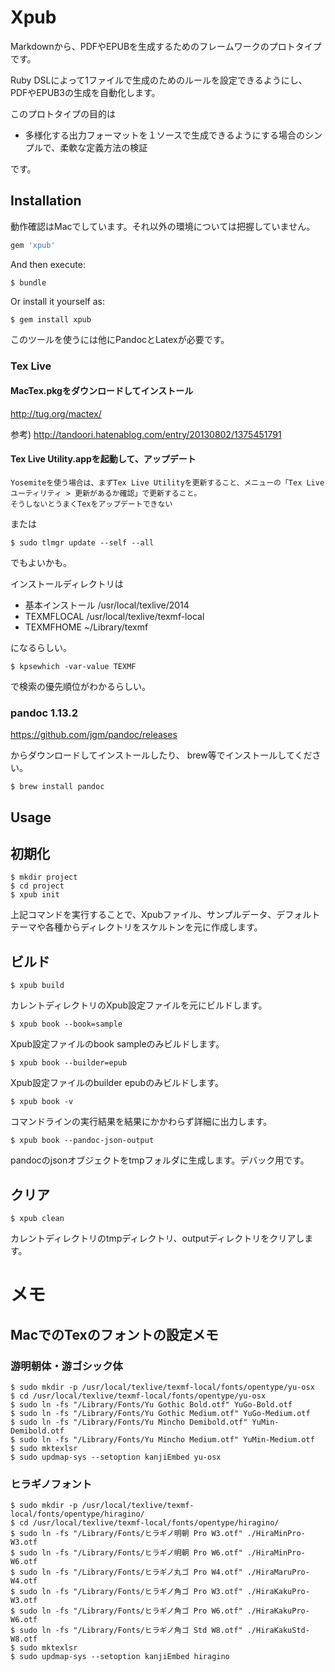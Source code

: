 # Xpub

Markdownから、PDFやEPUBを生成するためのフレームワークのプロトタイプです。

Ruby DSLによって1ファイルで生成のためのルールを設定できるようにし、
PDFやEPUB3の生成を自動化します。

このプロトタイプの目的は

* 多様化する出力フォーマットを１ソースで生成できるようにする場合のシンプルで、柔軟な定義方法の検証

です。

## Installation

動作確認はMacでしています。それ以外の環境については把握していません。

```ruby
gem 'xpub'
```

And then execute:

    $ bundle

Or install it yourself as:

    $ gem install xpub

このツールを使うには他にPandocとLatexが必要です。


### Tex Live

#### MacTex.pkgをダウンロードしてインストール

http://tug.org/mactex/

参考) http://tandoori.hatenablog.com/entry/20130802/1375451791

#### Tex Live Utility.appを起動して、アップデート

```
Yosemiteを使う場合は、まずTex Live Utilityを更新すること、メニューの「Tex Liveユーティリティ > 更新があるか確認」で更新すること。
そうしないとうまくTexをアップデートできない
```

または

```
$ sudo tlmgr update --self --all
```

でもよいかも。

インストールディレクトリは

* 基本インストール
/usr/local/texlive/2014
* TEXMFLOCAL
/usr/local/texlive/texmf-local
* TEXMFHOME
~/Library/texmf

になるらしい。

```
$ kpsewhich -var-value TEXMF
```
で検索の優先順位がわかるらしい。


### pandoc 1.13.2

https://github.com/jgm/pandoc/releases

からダウンロードしてインストールしたり、 brew等でインストールしてください。

```
$ brew install pandoc
```

## Usage

## 初期化

```
$ mkdir project
$ cd project
$ xpub init
```

上記コマンドを実行することで、Xpubファイル、サンプルデータ、デフォルトテーマや各種からディレクトリをスケルトンを元に作成します。

## ビルド

```
$ xpub build
```

カレントディレクトリのXpub設定ファイルを元にビルドします。

```
$ xpub book --book=sample
```

Xpub設定ファイルのbook sampleのみビルドします。

```
$ xpub book --builder=epub
```

Xpub設定ファイルのbuilder epubのみビルドします。

```
$ xpub book -v
```

コマンドラインの実行結果を結果にかかわらず詳細に出力します。

```
$ xpub book --pandoc-json-output 
```

pandocのjsonオブジェクトをtmpフォルダに生成します。デバック用です。


## クリア

```
$ xpub clean
```

カレントディレクトリのtmpディレクトリ、outputディレクトリをクリアします。


# メモ

## MacでのTexのフォントの設定メモ

### 游明朝体・游ゴシック体

```
$ sudo mkdir -p /usr/local/texlive/texmf-local/fonts/opentype/yu-osx
$ cd /usr/local/texlive/texmf-local/fonts/opentype/yu-osx
$ sudo ln -fs "/Library/Fonts/Yu Gothic Bold.otf" YuGo-Bold.otf
$ sudo ln -fs "/Library/Fonts/Yu Gothic Medium.otf" YuGo-Medium.otf
$ sudo ln -fs "/Library/Fonts/Yu Mincho Demibold.otf" YuMin-Demibold.otf
$ sudo ln -fs "/Library/Fonts/Yu Mincho Medium.otf" YuMin-Medium.otf
$ sudo mktexlsr
$ sudo updmap-sys --setoption kanjiEmbed yu-osx
```

### ヒラギノフォント

```
$ sudo mkdir -p /usr/local/texlive/texmf-local/fonts/opentype/hiragino/
$ cd /usr/local/texlive/texmf-local/fonts/opentype/hiragino/
$ sudo ln -fs "/Library/Fonts/ヒラギノ明朝 Pro W3.otf" ./HiraMinPro-W3.otf
$ sudo ln -fs "/Library/Fonts/ヒラギノ明朝 Pro W6.otf" ./HiraMinPro-W6.otf
$ sudo ln -fs "/Library/Fonts/ヒラギノ丸ゴ Pro W4.otf" ./HiraMaruPro-W4.otf
$ sudo ln -fs "/Library/Fonts/ヒラギノ角ゴ Pro W3.otf" ./HiraKakuPro-W3.otf
$ sudo ln -fs "/Library/Fonts/ヒラギノ角ゴ Pro W6.otf" ./HiraKakuPro-W6.otf
$ sudo ln -fs "/Library/Fonts/ヒラギノ角ゴ Std W8.otf" ./HiraKakuStd-W8.otf
$ sudo mktexlsr
$ sudo updmap-sys --setoption kanjiEmbed hiragino
```

